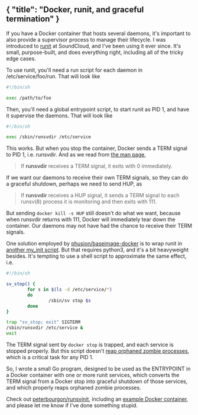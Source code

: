 {
	"title": "Docker, runit, and graceful termination"
}
---
If you have a Docker container that hosts several daemons,
 it's important to also provide a supervisor process to manage their lifecycle.
I was introduced to [runit](http://smarden.org/runit) at SoundCloud, and I've been using it ever since.
It's small, purpose-built, and does everything right, including all of the tricky edge cases.

To use runit, you'll need a run script for each daemon in /etc/service/foo/run.
That will look like

```sh
#!/bin/sh

exec /path/to/foo
```

Then, you'll need a global entrypoint script, to start runit as PID 1, and have it supervise the daemons.
That will look like

```sh
#!/bin/sh

exec /sbin/runsvdir /etc/service
```

This works.
But when you stop the container, Docker sends a TERM signal to PID 1, i.e. runsvdir.
And as we read from [the man page](http://smarden.org/runit/runsvdir.8.html),

> If **runsvdir** receives a TERM signal, it exits with 0 immediately.

If we want our daemons to receive their own TERM signals,
 so they can do a graceful shutdown,
  perhaps we need to send HUP, as

> If **runsvdir** receives a HUP signal,
> it sends a TERM signal to each runsv(8) process
> it is monitoring and then exits with 111.

But sending `docker kill -s HUP` still doesn't do what we want,
 because when runsvdir returns with 111,
  Docker will immediately tear down the container.
Our daemons may not have had the chance to receive their TERM signals.

One solution employed by [phusion/baseimage-docker](https://github.com/phusion/baseimage-docker)
 is to wrap runit in
[another my_init script](https://github.com/phusion/baseimage-docker/blob/14ec533a164cdb495e1c6ab10b82ebe96695a971/image/bin/my_init).
But that requires python3, and it's a bit heavyweight besides.
It's tempting to use a shell script to approximate the same effect, i.e.

```sh
#!/bin/sh

sv_stop() {
        for s in $(ls -d /etc/service/*)
        do
                /sbin/sv stop $s
        done
}

trap "sv_stop; exit" SIGTERM
/sbin/runsvdir /etc/service &
wait
```

The TERM signal sent by `docker stop` is trapped, and each service is stopped properly.
But this script doesn't [reap orphaned zombie processes](https://blog.phusion.nl/2015/01/20/docker-and-the-pid-1-zombie-reaping-problem/),
 which is a critical task for any PID 1.

So, I wrote a small Go program,
 designed to be used as the ENTRYPOINT in a Docker container with one or more runit services,
  which converts the TERM signal from a Docker stop into graceful shutdown of those services,
   and which properly reaps orphaned zombie processes.

Check out [peterbourgon/runsvinit](https://github.com/peterbourgon/runsvinit),
 including an [example Docker container](https://github.com/peterbourgon/runsvinit/tree/master/example),
  and please let me know if I've done something stupid.
